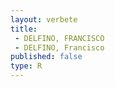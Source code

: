 ```yaml
---
layout: verbete
title:
 - DELFINO, FRANCISCO
 - DELFINO, Francisco
published: false
type: R
---
```


